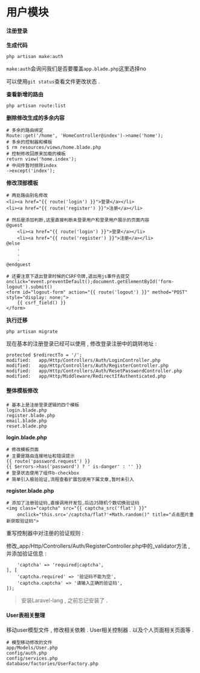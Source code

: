# 用户模块

#### 注册登录

**生成代码**

```
php artisan make:auth
```

`make:auth`会询问我们是否要覆盖`app.blade.php`这里选择no

可以使用`git status`查看文件更改状态 .

**查看新增的路由**

```
php artisan route:list
```

**删除修改生成的多余内容**

```
# 多余的路由绑定
Route::get('/home', 'HomeController@index')->name('home');
# 多余的控制器和模板
$ rm resources/views/home.blade.php
# 控制修改回原来加载的模板
return view('home.index');
# 中间件暂时排除index
->except('index');
```

**修改顶部模板**

```
# 两处路由别名修改
<li><a href="{{ route('login') }}">登录</a></li>
<li><a href="{{ route('register') }}">注册</a></li>

# 然后是添加判断,这里直接判断未登录用户和登录用户展示的页面内容
@guest
    <li><a href="{{ route('login') }}">登录</a></li>
    <li><a href="{{ route('register') }}">注册</a></li>
@else
    .
    .
    .
@endguest

# 还要注意下退出登录时候的CSRF令牌,退出用js事件去提交
onclick="event.preventDefault();document.getElementById('form-logout').submit()
<form id="logout-form" action="{{ route('logout') }}" method="POST" style="display: none;">
    {{ csrf_field() }}
</form>
```

**执行迁移**

```
php artisan migrate
```

现在基本的注册登录已经可以使用 , 修改登录注册中的跳转地址 :

```
protected $redirectTo = '/';
modified:   app/Http/Controllers/Auth/LoginController.php
modified:   app/Http/Controllers/Auth/RegisterController.php
modified:   app/Http/Controllers/Auth/ResetPasswordController.php
modified:   app/Http/Middleware/RedirectIfAuthenticated.php
```

#### **整体模板修改**

```
# 基本上是注册登录逻辑的四个模板
login.blade.php
register.blade.php
email.blade.php
reset.blade.php
```

**login.blade.php**

```
# 修改模板页面
# 主要是路由连接地址和错误提示
{{ route('password.request') }}
{{ $errors->has('password') ? ' is-danger' : '' }}
# 登录状态使用了组件b-checkbox
# 简单引入极验验证,流程查看扩展包使用下属文章,暂时未引入
```

**register.blade.php**

```
# 添加了注册验证码,直接调用开发包,后边JS随机个数切换验证码
<img class="captcha" src="{{ captcha_src('flat') }}" 
    onclick="this.src='/captcha/flat?'+Math.random()" title="点击图片重新获取验证码">
```

重写控制器中对注册的验证规则 :

修改\_app/Http/Controllers/Auth/RegisterController.php中的\_validator方法 , 并添加验证信息 :

```
    'captcha' => 'required|captcha',
], [
    'captcha.required' => '验证码不能为空',
    'captcha.captcha' => '请输入正确的验证码',
]);
```

> 安装Laravel-lang , 之前忘记安装了 .

#### User表相关整理

移动user模型文件 , 修改相关依赖 . User相关控制器 . 以及个人页面相关页面等 . 

```
# 模型移动修改的文件
app/Models/User.php
config/auth.php
config/services.php
database/factories/UserFactory.php
```



